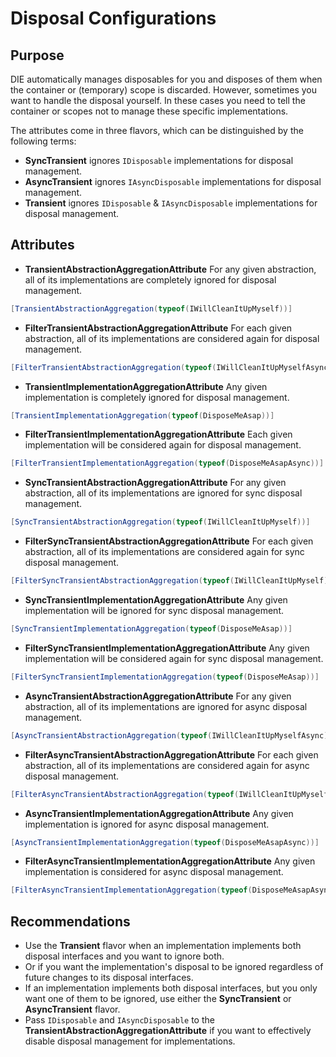 # Disposal Configurations

## Purpose

DIE automatically manages disposables for you and disposes of them when the container or (temporary) scope is discarded. However, sometimes you want to handle the disposal yourself. In these cases you need to tell the container or scopes not to manage these specific implementations. 

The attributes come in three flavors, which can be distinguished by the following terms:

- **SyncTransient** ignores `IDisposable` implementations for disposal management.
- **AsyncTransient** ignores `IAsyncDisposable` implementations for disposal management. 
- **Transient** ignores `IDisposable` & `IAsyncDisposable` implementations for disposal management.

## Attributes

- **TransientAbstractionAggregationAttribute** For any given abstraction, all of its implementations are completely ignored for disposal management.
```csharp
[TransientAbstractionAggregation(typeof(IWillCleanItUpMyself))]
```
- **FilterTransientAbstractionAggregationAttribute** For each given abstraction, all of its implementations are considered again for disposal management.
```csharp
[FilterTransientAbstractionAggregation(typeof(IWillCleanItUpMyselfAsync))]
```
- **TransientImplementationAggregationAttribute** Any given implementation is completely ignored for disposal management.
```csharp
[TransientImplementationAggregation(typeof(DisposeMeAsap))]
```
- **FilterTransientImplementationAggregationAttribute** Each given implementation will be considered again for disposal management.
```csharp
[FilterTransientImplementationAggregation(typeof(DisposeMeAsapAsync))]
```
- **SyncTransientAbstractionAggregationAttribute** For any given abstraction, all of its implementations are ignored for sync disposal management.
```csharp
[SyncTransientAbstractionAggregation(typeof(IWillCleanItUpMyself))]
```
- **FilterSyncTransientAbstractionAggregationAttribute** For each given abstraction, all of its implementations are considered again for sync disposal management.
```csharp
[FilterSyncTransientAbstractionAggregation(typeof(IWillCleanItUpMyself))]
```
- **SyncTransientImplementationAggregationAttribute** Any given implementation will be ignored for sync disposal management.
```csharp
[SyncTransientImplementationAggregation(typeof(DisposeMeAsap))]
```
- **FilterSyncTransientImplementationAggregationAttribute** Any given implementation will be considered again for sync disposal management.
```csharp
[FilterSyncTransientImplementationAggregation(typeof(DisposeMeAsap))]
```
- **AsyncTransientAbstractionAggregationAttribute** For any given abstraction, all of its implementations are ignored for async disposal management.
```csharp
[AsyncTransientAbstractionAggregation(typeof(IWillCleanItUpMyselfAsync))]
```
- **FilterAsyncTransientAbstractionAggregationAttribute** For each given abstraction, all of its implementations are considered again for async disposal management.
```csharp
[FilterAsyncTransientAbstractionAggregation(typeof(IWillCleanItUpMyselfAsync))]
```
- **AsyncTransientImplementationAggregationAttribute** Any given implementation is ignored for async disposal management.
```csharp
[AsyncTransientImplementationAggregation(typeof(DisposeMeAsapAsync))]
```
- **FilterAsyncTransientImplementationAggregationAttribute** Any given implementation is considered for async disposal management.
```csharp
[FilterAsyncTransientImplementationAggregation(typeof(DisposeMeAsapAsync))]
```

## Recommendations

- Use the **Transient** flavor when an implementation implements both disposal interfaces and you want to ignore both.
- Or if you want the implementation's disposal to be ignored regardless of future changes to its disposal interfaces.
- If an implementation implements both disposal interfaces, but you only want one of them to be ignored, use either the **SyncTransient** or **AsyncTransient** flavor.
- Pass `IDisposable` and `IAsyncDisposable` to the **TransientAbstractionAggregationAttribute** if you want to effectively disable disposal management for implementations.